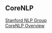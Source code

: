 ## CoreNLP
[Stanford NLP Group](https://www-nlp.stanford.edu/) \
[CoreNLP Overview](https://stanfordnlp.github.io/CoreNLP/)